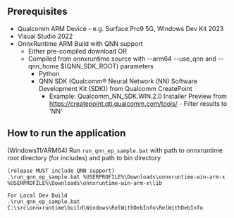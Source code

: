 ## Prerequisites
- Qualcomm ARM Device - e.g. Surface Pro9 5G, Windows Dev Kit 2023
- Visual Studio 2022
- OnnxRuntime ARM Build with QNN support
    - Either pre-compiled download OR 
    - Compiled from onnxruntime source with --arm64 --use_qnn and --qnn_home $(QNN_SDK_ROOT) parameters
        - Python
        - QNN SDK (Qualcomm® Neural Network (NN) Software Development Kit (SDK)) from Qualcomm CreatePoint 
            - Example: Qualcomm_NN_SDK.WIN.2.0 Installer Preview from https://createpoint.qti.qualcomm.com/tools/ - Filter results to 'NN'

## How to run the application
(Windows11/ARM64) Run ```run_qnn_ep_sample.bat``` with path to onnxruntime root directory (for includes) and path to bin directory
```
(release MUST include QNN support)
.\run_qnn_ep_sample.bat %USERPROFILE%\Downloads\onnxruntime-win-arm-x %USERPROFILE%\Downloads\onnxruntime-win-arm-x\lib 

For Local Dev Build
.\run_qnn_ep_sample.bat C:\src\onnxruntime\build\Windows\RelWithDebInfo\RelWithDebInfo
```